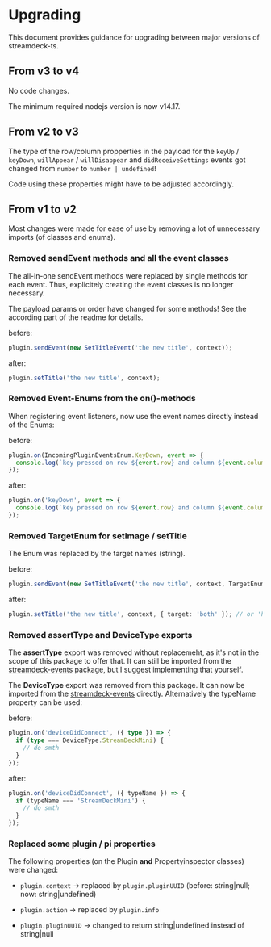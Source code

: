 # Upgrading

This document provides guidance for upgrading between major versions of streamdeck-ts.

## From v3 to v4

No code changes.

The minimum required nodejs version is now v14.17.

## From v2 to v3

The type of the row/column propperties in the payload for the `keyUp` / `keyDown`, `willAppear` / `willDisappear` and
`didReceiveSettings` events got changed from `number` to `number | undefined`!

Code using these properties might have to be adjusted accordingly.

## From v1 to v2

Most changes were made for ease of use by removing a lot of unnecessary imports (of classes and enums).

### Removed sendEvent methods and all the event classes

The all-in-one sendEvent methods were replaced by single methods for each event. Thus, explicitely creating the event classes is no longer necessary.

The payload params or order have changed for some methods! See the according part of the readme for details.

before:

```typescript
plugin.sendEvent(new SetTitleEvent('the new title', context));
```

after:

```typescript
plugin.setTitle('the new title', context);
```

### Removed Event-Enums from the on()-methods

When registering event listeners, now use the event names directly instead of the Enums:

before:

```typescript
plugin.on(IncomingPluginEventsEnum.KeyDown, event => {
  console.log(`key pressed on row ${event.row} and column ${event.column}`);
});
```

after:

```typescript
plugin.on('keyDown', event => {
  console.log(`key pressed on row ${event.row} and column ${event.column}`);
});
```

### Removed TargetEnum for setImage / setTitle

The Enum was replaced by the target names (string).

before:

```typescript
plugin.sendEvent(new SetTitleEvent('the new title', context, TargetEnum.Both));
```

after:

```typescript
plugin.setTitle('the new title', context, { target: 'both' }); // or 'hardware' or 'software'
```

### Removed assertType and DeviceType exports

The **assertType** export was removed without replacemeht, as it's not in the scope of this package to offer that.
It can still be imported from the [streamdeck-events](https://github.com/rweich/streamdeck-events) package, but I suggest implementing that yourself.

The **DeviceType** export was removed from this package. It can now be imported from the [streamdeck-events](https://github.com/rweich/streamdeck-events) directly.
Alternatively the typeName property can be used:

before:

```typescript
plugin.on('deviceDidConnect', ({ type }) => {
  if (type === DeviceType.StreamDeckMini) {
    // do smth
  }
});
```

after:

```typescript
plugin.on('deviceDidConnect', ({ typeName }) => {
  if (typeName === 'StreamDeckMini') {
    // do smth
  }
});
```


### Replaced some plugin / pi properties

The following properties (on the Plugin **and** Propertyinspector classes) were changed:

- `plugin.context` -> replaced by `plugin.pluginUUID` (before: string|null; now: string|undefined)

- `plugin.action` -> replaced by `plugin.info`

- `plugin.pluginUUID` -> changed to return string|undefined instead of string|null

